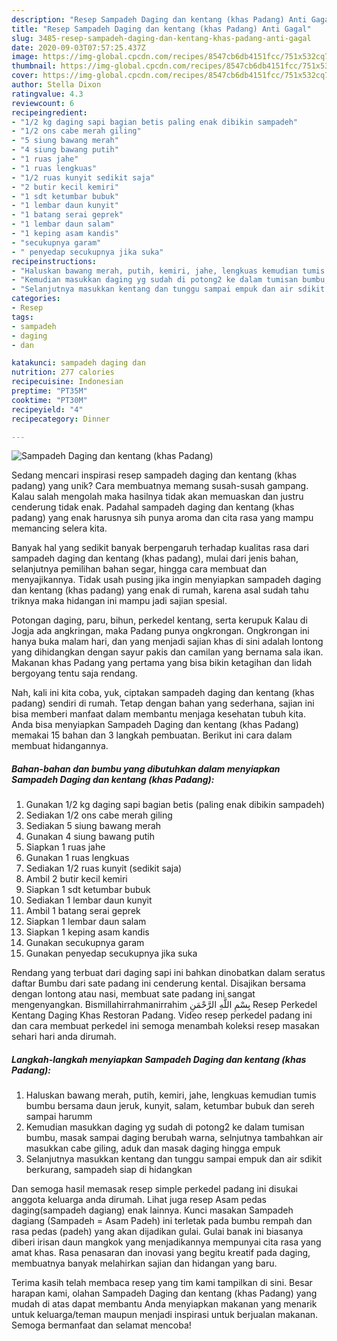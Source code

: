 ```yaml
---
description: "Resep Sampadeh Daging dan kentang (khas Padang) Anti Gagal"
title: "Resep Sampadeh Daging dan kentang (khas Padang) Anti Gagal"
slug: 3485-resep-sampadeh-daging-dan-kentang-khas-padang-anti-gagal
date: 2020-09-03T07:57:25.437Z
image: https://img-global.cpcdn.com/recipes/8547cb6db4151fcc/751x532cq70/sampadeh-daging-dan-kentang-khas-padang-foto-resep-utama.jpg
thumbnail: https://img-global.cpcdn.com/recipes/8547cb6db4151fcc/751x532cq70/sampadeh-daging-dan-kentang-khas-padang-foto-resep-utama.jpg
cover: https://img-global.cpcdn.com/recipes/8547cb6db4151fcc/751x532cq70/sampadeh-daging-dan-kentang-khas-padang-foto-resep-utama.jpg
author: Stella Dixon
ratingvalue: 4.3
reviewcount: 6
recipeingredient:
- "1/2 kg daging sapi bagian betis paling enak dibikin sampadeh"
- "1/2 ons cabe merah giling"
- "5 siung bawang merah"
- "4 siung bawang putih"
- "1 ruas jahe"
- "1 ruas lengkuas"
- "1/2 ruas kunyit sedikit saja"
- "2 butir kecil kemiri"
- "1 sdt ketumbar bubuk"
- "1 lembar daun kunyit"
- "1 batang serai geprek"
- "1 lembar daun salam"
- "1 keping asam kandis"
- "secukupnya garam"
- " penyedap secukupnya jika suka"
recipeinstructions:
- "Haluskan bawang merah, putih, kemiri, jahe, lengkuas kemudian tumis bumbu bersama daun jeruk, kunyit, salam, ketumbar bubuk dan sereh sampai harumm"
- "Kemudian masukkan daging yg sudah di potong2 ke dalam tumisan bumbu, masak sampai daging berubah warna, selnjutnya tambahkan air masukkan cabe giling, aduk dan masak daging hingga empuk"
- "Selanjutnya masukkan kentang dan tunggu sampai empuk dan air sdikit berkurang, sampadeh siap di hidangkan"
categories:
- Resep
tags:
- sampadeh
- daging
- dan

katakunci: sampadeh daging dan 
nutrition: 277 calories
recipecuisine: Indonesian
preptime: "PT35M"
cooktime: "PT30M"
recipeyield: "4"
recipecategory: Dinner

---
```



![Sampadeh Daging dan kentang (khas Padang)](https://img-global.cpcdn.com/recipes/8547cb6db4151fcc/751x532cq70/sampadeh-daging-dan-kentang-khas-padang-foto-resep-utama.jpg)

Sedang mencari inspirasi resep sampadeh daging dan kentang (khas padang) yang unik? Cara membuatnya memang susah-susah gampang. Kalau salah mengolah maka hasilnya tidak akan memuaskan dan justru cenderung tidak enak. Padahal sampadeh daging dan kentang (khas padang) yang enak harusnya sih punya aroma dan cita rasa yang mampu memancing selera kita.

Banyak hal yang sedikit banyak berpengaruh terhadap kualitas rasa dari sampadeh daging dan kentang (khas padang), mulai dari jenis bahan, selanjutnya pemilihan bahan segar, hingga cara membuat dan menyajikannya. Tidak usah pusing jika ingin menyiapkan sampadeh daging dan kentang (khas padang) yang enak di rumah, karena asal sudah tahu triknya maka hidangan ini mampu jadi sajian spesial.

Potongan daging, paru, bihun, perkedel kentang, serta kerupuk Kalau di Jogja ada angkringan, maka Padang punya ongkrongan. Ongkrongan ini hanya buka malam hari, dan yang menjadi sajian khas di sini adalah lontong yang dihidangkan dengan sayur pakis dan camilan yang bernama sala ikan. Makanan khas Padang yang pertama yang bisa bikin ketagihan dan lidah bergoyang tentu saja rendang.


Nah, kali ini kita coba, yuk, ciptakan sampadeh daging dan kentang (khas padang) sendiri di rumah. Tetap dengan bahan yang sederhana, sajian ini bisa memberi manfaat dalam membantu menjaga kesehatan tubuh kita. Anda bisa menyiapkan Sampadeh Daging dan kentang (khas Padang) memakai 15 bahan dan 3 langkah pembuatan. Berikut ini cara dalam membuat hidangannya.

<!--inarticleads1-->

##### Bahan-bahan dan bumbu yang dibutuhkan dalam menyiapkan Sampadeh Daging dan kentang (khas Padang):

1. Gunakan 1/2 kg daging sapi bagian betis (paling enak dibikin sampadeh)
1. Sediakan 1/2 ons cabe merah giling
1. Sediakan 5 siung bawang merah
1. Gunakan 4 siung bawang putih
1. Siapkan 1 ruas jahe
1. Gunakan 1 ruas lengkuas
1. Sediakan 1/2 ruas kunyit (sedikit saja)
1. Ambil 2 butir kecil kemiri
1. Siapkan 1 sdt ketumbar bubuk
1. Sediakan 1 lembar daun kunyit
1. Ambil 1 batang serai geprek
1. Siapkan 1 lembar daun salam
1. Siapkan 1 keping asam kandis
1. Gunakan secukupnya garam
1. Gunakan  penyedap secukupnya jika suka


Rendang yang terbuat dari daging sapi ini bahkan dinobatkan dalam seratus daftar Bumbu dari sate padang ini cenderung kental. Disajikan bersama dengan lontong atau nasi, membuat sate padang ini sangat mengenyangkan. Bismillahirrahmanirrahim بِسْمِ اللَّهِ الرَّحْمَنِ Resep Perkedel Kentang Daging Khas Restoran Padang. Video resep perkedel padang ini dan cara membuat perkedel ini semoga menambah koleksi resep masakan sehari hari anda dirumah. 

<!--inarticleads2-->

##### Langkah-langkah menyiapkan Sampadeh Daging dan kentang (khas Padang):

1. Haluskan bawang merah, putih, kemiri, jahe, lengkuas kemudian tumis bumbu bersama daun jeruk, kunyit, salam, ketumbar bubuk dan sereh sampai harumm
1. Kemudian masukkan daging yg sudah di potong2 ke dalam tumisan bumbu, masak sampai daging berubah warna, selnjutnya tambahkan air masukkan cabe giling, aduk dan masak daging hingga empuk
1. Selanjutnya masukkan kentang dan tunggu sampai empuk dan air sdikit berkurang, sampadeh siap di hidangkan


Dan semoga hasil memasak resep simple perkedel padang ini disukai anggota keluarga anda dirumah. Lihat juga resep Asam pedas daging(sampadeh dagiang) enak lainnya. Kunci masakan Sampadeh dagiang (Sampadeh = Asam Padeh) ini terletak pada bumbu rempah dan rasa pedas (padeh) yang akan dijadikan gulai. Gulai banak ini biasanya diberi irisan daun mangkok yang menjadikannya mempunyai cita rasa yang amat khas. Rasa penasaran dan inovasi yang begitu kreatif pada daging, membuatnya banyak melahirkan sajian dan hidangan yang baru. 

Terima kasih telah membaca resep yang tim kami tampilkan di sini. Besar harapan kami, olahan Sampadeh Daging dan kentang (khas Padang) yang mudah di atas dapat membantu Anda menyiapkan makanan yang menarik untuk keluarga/teman maupun menjadi inspirasi untuk berjualan makanan. Semoga bermanfaat dan selamat mencoba!
